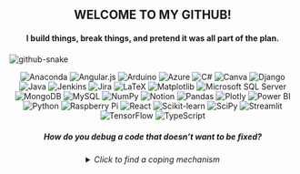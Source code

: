 <p><h2 align="center"> WELCOME TO MY GITHUB! </h2><h4 align="center">I build things, break things, and pretend it was all part of the plan.</h4></p>
<picture>
  <source media="(prefers-color-scheme: dark)" srcset="https://raw.githubusercontent.com/tobiasmeyhoefer/tobiasmeyhoefer/output/github-snake-dark.svg" />
  <source media="(prefers-color-scheme: light)" srcset="https://raw.githubusercontent.com/tobiasmeyhoefer/tobiasmeyhoefer/output/github-snake.svg" />
  <img alt="github-snake" src="https://raw.githubusercontent.com/tobiasmeyhoefer/tobiasmeyhoefer/output/github-snake.svg" align="center"/>
<br></picture>

<p align='center'
  <img src="https://media.licdn.com/dms/image/v2/D5622AQHOn4x2FoX1mQ/feedshare-shrink_800/feedshare-shrink_800/0/1686078905713?e=1746662400&v=beta&t=KhC60__tKHxjbgO2oqpB_kYWkqQjWabVHwr6tjtMsCw"/>

<p align="center">
  <img src="https://img.shields.io/badge/Anaconda-%2344A833.svg?style=for-the-badge&logo=anaconda&logoColor=white" title="Anaconda" />
  <img src="https://img.shields.io/badge/angular.js-%23E23237.svg?style=for-the-badge&logo=angularjs&logoColor=white" title="Angular.js" />
  <img src="https://img.shields.io/badge/Arduino-00979D?style=for-the-badge&logo=Arduino&logoColor=white" title="Arduino" />
  <img src="https://img.shields.io/badge/Azure-%230072C6.svg?style=for-the-badge&logo=microsoftazure&logoColor=white" title="Azure" />
  <img src="https://img.shields.io/badge/c%23-%23239120.svg?style=for-the-badge&logo=csharp&logoColor=white" title="C#" />
  <img src="https://img.shields.io/badge/Canva-%2300C4CC.svg?style=for-the-badge&logo=Canva&logoColor=white" title="Canva" />
  <img src="https://img.shields.io/badge/django-%23092E20.svg?style=for-the-badge&logo=django&logoColor=white" title="Django" />
  <img src="https://img.shields.io/badge/java-%23ED8B00.svg?style=for-the-badge&logo=openjdk&logoColor=white" title="Java" />
  <img src="https://img.shields.io/badge/Jenkins-%232C5263.svg?style=for-the-badge&logo=jenkins&logoColor=white" title="Jenkins" />
  <img src="https://img.shields.io/badge/jira-%230A0FFF.svg?style=for-the-badge&logo=jira&logoColor=white" title="Jira" />
  <img src="https://img.shields.io/badge/latex-%23008080.svg?style=for-the-badge&logo=latex&logoColor=white" title="LaTeX" />
  <img src="https://img.shields.io/badge/Matplotlib-%23ffffff.svg?style=for-the-badge&logo=Matplotlib&logoColor=black" title="Matplotlib" />
  <img src="https://img.shields.io/badge/Microsoft%20SQL%20Server-CC2927?style=for-the-badge&logo=microsoft%20sql%20server&logoColor=white" title="Microsoft SQL Server" />
  <img src="https://img.shields.io/badge/MongoDB-%234ea94b.svg?style=for-the-badge&logo=mongodb&logoColor=white" title="MongoDB" />
  <img src="https://img.shields.io/badge/mysql-4479A1.svg?style=for-the-badge&logo=mysql&logoColor=white" title="MySQL" />
  <img src="https://img.shields.io/badge/numpy-%23013243.svg?style=for-the-badge&logo=numpy&logoColor=white" title="NumPy" />
  <img src="https://img.shields.io/badge/Notion-%23000000.svg?style=for-the-badge&logo=notion&logoColor=white" title="Notion" />
  <img src="https://img.shields.io/badge/pandas-%23150458.svg?style=for-the-badge&logo=pandas&logoColor=white" title="Pandas" />
  <img src="https://img.shields.io/badge/Plotly-%233F4F75.svg?style=for-the-badge&logo=plotly&logoColor=white" title="Plotly" />
  <img src="https://img.shields.io/badge/power_bi-F2C811?style=for-the-badge&logo=powerbi&logoColor=black" title="Power BI" />
  <img src="https://img.shields.io/badge/python-3670A0?style=for-the-badge&logo=python&logoColor=ffdd54" title="Python" />
  <img src="https://img.shields.io/badge/Raspberry_Pi-C51A4A?style=for-the-badge&logo=Raspberry-Pi" title="Raspberry Pi" />
  <img src="https://img.shields.io/badge/react-%2320232a.svg?style=for-the-badge&logo=react&logoColor=%2361DAFB" title="React" />
  <img src="https://img.shields.io/badge/scikit--learn-%23F7931E.svg?style=for-the-badge&logo=scikit-learn&logoColor=white" title="Scikit-learn" />
  <img src="https://img.shields.io/badge/SciPy-%230C55A5.svg?style=for-the-badge&logo=scipy&logoColor=%white" title="SciPy" />
  <img src="https://img.shields.io/badge/Streamlit-%23FE4B4B.svg?style=for-the-badge&logo=streamlit&logoColor=white" title="Streamlit" />
  <img src="https://img.shields.io/badge/TensorFlow-%23FF6F00.svg?style=for-the-badge&logo=TensorFlow&logoColor=white" title="TensorFlow" />
  <img src="https://img.shields.io/badge/typescript-%23007ACC.svg?style=for-the-badge&logo=typescript&logoColor=white" title="TypeScript" />
</p></p>

<h5 p align="center"><strong>How do you debug a code that doesn’t want to be fixed?</strong><br></h5>
<details align="center">
  <summary><i>Click to find a coping mechanism</i></summary>
</p>
<p align="center">
  <img src=https://github.com/iamsiddharthdas/iamsiddharthdas/blob/51b31e9effe6a3ef5b6f6d1033989eb60e9e9e8f/1686078905713.gif/>
</p>


